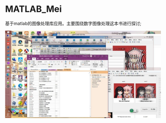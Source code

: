 # MATLAB_Mei
基于matlab的图像处理库应用。主要围绕数字图像处理这本书进行探讨;

<img src="https://raw.githubusercontent.com/MoeDisk/MATLAB_Mei/master/MATLAB_Mei-sample1.jpg" alt="" align=center />
